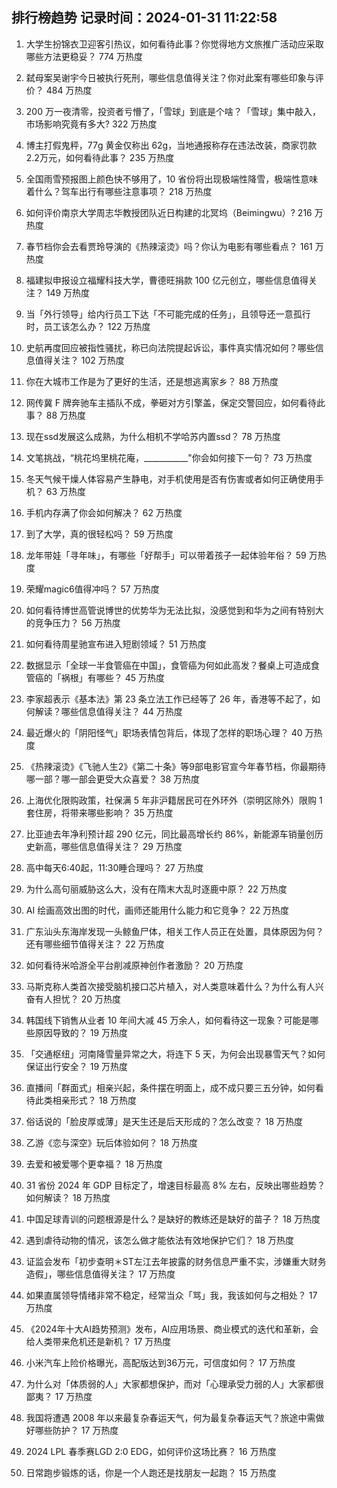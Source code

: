 
## 排行榜趋势 记录时间：2024-01-31 11:22:58
  
  1. 大学生扮锦衣卫迎客引热议，如何看待此事？你觉得地方文旅推广活动应采取哪些方法更稳妥？ 774 万热度
    
  2. 弑母案吴谢宇今日被执行死刑，哪些信息值得关注？你对此案有哪些印象与评价？ 484 万热度
    
  3. 200 万一夜清零，投资者亏懵了，「雪球」到底是个啥？「雪球」集中敲入，市场影响究竟有多大? 322 万热度
    
  4. 博主打假鬼秤，77g 黄金仅称出 62g，当地通报称存在违法改装，商家罚款 2.2万元，如何看待此事？ 235 万热度
    
  5. 全国雨雪预报图上颜色快不够用了，10 省份将出现极端性降雪，极端性意味着什么？驾车出行有哪些注意事项？ 218 万热度
    
  6. 如何评价南京大学周志华教授团队近日构建的北冥坞（Beimingwu）? 216 万热度
    
  7. 春节档你会去看贾玲导演的《热辣滚烫》吗？你认为电影有哪些看点？ 161 万热度
    
  8. 福建拟申报设立福耀科技大学，曹德旺捐款 100 亿元创立，哪些信息值得关注？ 149 万热度
    
  9. 当「外行领导」给内行员工下达「不可能完成的任务」，且领导还一意孤行时，员工该怎么办？ 122 万热度
    
  10. 史航再度回应被指性骚扰，称已向法院提起诉讼，事件真实情况如何？哪些信息值得关注？ 102 万热度
    
  11. 你在大城市工作是为了更好的生活，还是想逃离家乡？ 88 万热度
    
  12. 网传冀 F 牌奔驰车主插队不成，拳砸对方引擎盖，保定交警回应，如何看待此事？ 88 万热度
    
  13. 现在ssd发展这么成熟，为什么相机不学哈苏内置ssd？ 78 万热度
    
  14. 文笔挑战，“桃花坞里桃花庵，___________"你会如何接下一句？ 73 万热度
    
  15. 冬天气候干燥人体容易产生静电，对手机使用是否有伤害或者如何正确使用手机？ 63 万热度
    
  16. 手机内存满了你会如何解决？ 62 万热度
    
  17. 到了大学，真的很轻松吗？ 59 万热度
    
  18. 龙年带娃「寻年味」，有哪些「好帮手」可以带着孩子一起体验年俗？ 59 万热度
    
  19. 荣耀magic6值得冲吗？ 57 万热度
    
  20. 如何看待博世高管说博世的优势华为无法比拟，没感觉到和华为之间有特别大的竞争压力？ 56 万热度
    
  21. 如何看待周星驰宣布进入短剧领域？ 51 万热度
    
  22. 数据显示「全球一半食管癌在中国」，食管癌为何如此高发？餐桌上可造成食管癌的「祸根」有哪些？ 45 万热度
    
  23. 李家超表示《基本法》第 23 条立法工作已经等了 26 年，香港等不起了，如何解读？哪些信息值得关注？ 44 万热度
    
  24. 最近爆火的「阴阳怪气」职场表情包背后，体现了怎样的职场心理？ 40 万热度
    
  25. 《热辣滚烫》《飞驰人生2》《第二十条》等9部电影官宣今年春节档，你最期待哪一部？哪一部会更受大众喜爱？ 38 万热度
    
  26. 上海优化限购政策，社保满 5 年非沪籍居民可在外环外（崇明区除外）限购 1 套住房，将带来哪些影响？ 35 万热度
    
  27. 比亚迪去年净利预计超 290 亿元，同比最高增长约 86%，新能源车销量创历史新高，哪些信息值得关注？ 29 万热度
    
  28. 高中每天6:40起，11:30睡合理吗？ 27 万热度
    
  29. 为什么高句丽威胁这么大，没有在隋末大乱时逐鹿中原？ 22 万热度
    
  30. AI 绘画高效出图的时代，画师还能用什么能力和它竞争？ 22 万热度
    
  31. 广东汕头东海岸发现一头鲸鱼尸体，相关工作人员正在处置，具体原因为何？还有哪些细节值得关注？ 22 万热度
    
  32. 如何看待米哈游全平台削减原神创作者激励？ 20 万热度
    
  33. 马斯克称人类首次接受脑机接口芯片植入，对人类意味着什么？为什么有人兴奋有人担忧？ 20 万热度
    
  34. 韩国线下销售从业者 10 年间大减 45 万余人，如何看待这一现象？可能是哪些原因导致的？ 19 万热度
    
  35. 「交通枢纽」河南降雪量异常之大，将连下 5 天，为何会出现暴雪天气？如何保证出行安全？ 19 万热度
    
  36. 直播间「群面式」相亲兴起，条件摆在明面上，成不成只要三五分钟，如何看待此类相亲形式？ 18 万热度
    
  37. 俗话说的「脸皮厚或薄」是天生还是后天形成的？怎么改变？ 18 万热度
    
  38. 乙游《恋与深空》玩后体验如何？ 18 万热度
    
  39. 去爱和被爱哪个更幸福？ 18 万热度
    
  40. 31 省份 2024 年 GDP 目标定了，增速目标最高 8% 左右，反映出哪些趋势？如何解读？ 18 万热度
    
  41. 中国足球青训的问题根源是什么？是缺好的教练还是缺好的苗子？ 18 万热度
    
  42. 遇到虐待动物的情况，该怎么做才能依法有效地保护它们？ 18 万热度
    
  43. 证监会发布「初步查明＊ST左江去年披露的财务信息严重不实，涉嫌重大财务造假」，哪些信息值得关注？ 17 万热度
    
  44. 如果直属领导情绪非常不稳定，经常当众「骂」我，我该如何与之相处？ 17 万热度
    
  45. 《2024年十大AI趋势预测》发布，AI应用场景、商业模式的迭代和革新，会给人类带来危机还是新机？ 17 万热度
    
  46. 小米汽车上险价格曝光，高配版达到36万元，可信度如何？ 17 万热度
    
  47. 为什么对「体质弱的人」大家都想保护，而对「心理承受力弱的人」大家都很鄙夷？ 17 万热度
    
  48. 我国将遭遇 2008 年以来最复杂春运天气，何为最复杂春运天气？旅途中需做好哪些防护？ 17 万热度
    
  49. 2024 LPL 春季赛LGD 2:0 EDG，如何评价这场比赛？ 16 万热度
    
  50. 日常跑步锻炼的话，你是一个人跑还是找朋友一起跑？ 15 万热度
    